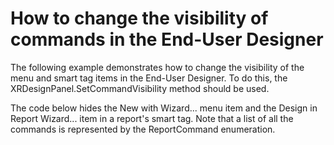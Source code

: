 # How to change the visibility of commands in the End-User Designer


<p>The following example demonstrates how to change the visibility of the menu and smart tag items in the End-User Designer. To do this, the XRDesignPanel.SetCommandVisibility method should be used.</p><p>The code below hides the New with Wizard... menu item and the Design in Report Wizard... item in a report's smart tag. Note that a list of all the commands is represented by the ReportCommand enumeration.</p>

<br/>



